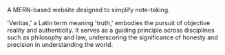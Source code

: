 A MERN-based website designed to simplify note-taking.  

'Veritas,' a Latin term meaning 'truth,' embodies the pursuit of objective reality and authenticity. It serves as a guiding principle across disciplines such as philosophy and law, underscoring the significance of honesty and precision in understanding the world.
